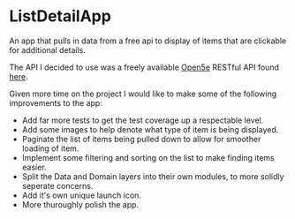 # ListDetailApp
An app that pulls in data from a free api to display of items that are clickable for additional details.

The API I decided to use was a freely available [Open5e](https://www.open5e.com/) RESTful API found [here](https://api.open5e.com/).

Given more time on the project I would like to make some of the following improvements to the app:
- Add far more tests to get the test coverage up a respectable level.
- Add some images to help denote what type of item is being displayed.
- Paginate the list of items being pulled down to allow for smoother loading of item.
- Implement some filtering and sorting on the list to make finding items easier.
- Split the Data and Domain layers into their own modules, to more solidly seperate concerns.
- Add it's own unique launch icon.
- More thuroughly polish the app.
